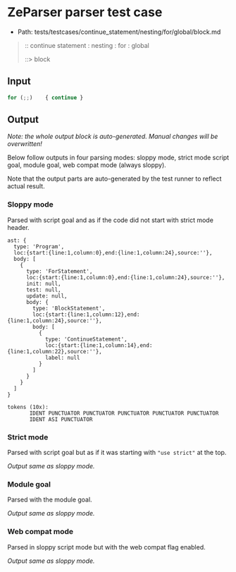 # ZeParser parser test case

- Path: tests/testcases/continue_statement/nesting/for/global/block.md

> :: continue statement : nesting : for : global
>
> ::> block

## Input

`````js
for (;;)    { continue }
`````

## Output

_Note: the whole output block is auto-generated. Manual changes will be overwritten!_

Below follow outputs in four parsing modes: sloppy mode, strict mode script goal, module goal, web compat mode (always sloppy).

Note that the output parts are auto-generated by the test runner to reflect actual result.

### Sloppy mode

Parsed with script goal and as if the code did not start with strict mode header.

`````
ast: {
  type: 'Program',
  loc:{start:{line:1,column:0},end:{line:1,column:24},source:''},
  body: [
    {
      type: 'ForStatement',
      loc:{start:{line:1,column:0},end:{line:1,column:24},source:''},
      init: null,
      test: null,
      update: null,
      body: {
        type: 'BlockStatement',
        loc:{start:{line:1,column:12},end:{line:1,column:24},source:''},
        body: [
          {
            type: 'ContinueStatement',
            loc:{start:{line:1,column:14},end:{line:1,column:22},source:''},
            label: null
          }
        ]
      }
    }
  ]
}

tokens (10x):
       IDENT PUNCTUATOR PUNCTUATOR PUNCTUATOR PUNCTUATOR PUNCTUATOR
       IDENT ASI PUNCTUATOR
`````

### Strict mode

Parsed with script goal but as if it was starting with `"use strict"` at the top.

_Output same as sloppy mode._

### Module goal

Parsed with the module goal.

_Output same as sloppy mode._

### Web compat mode

Parsed in sloppy script mode but with the web compat flag enabled.

_Output same as sloppy mode._
